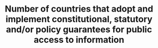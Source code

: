 ﻿---
title: >-
  Number  of  countries  that  adopt  and  implement  constitutional,  statutory  and/or  policy  guarantees  for  public  access  to  information
permalink: /16-10-2/
sdg_goal: 16
layout: indicator
indicator: 16.10.2
indicator_variable: null
graph: null
graph_type_description: null
graph_status_notes: Policy  Judgement
variable_description: null
variable_notes: null
un_designated_tier: '2'
un_custodial_agency: 'UNESCO-UIS  (Partnering  Agencies:World  Bank,  UNEP)'
target_id: '16.1'
has_metadata: true
goal_meta_link: 'http://unstats.un.org/sdgs/files/metadata-compilation/Metadata-Goal-16.pdf'
goal_meta_link_page: 40
indicator_name: >-
  Number  of  countries  that  adopt  and  implement  constitutional,  statutory  and/or  policy  guarantees  for  public  access  to  information
target: >-
  Ensure  public  access  to  information  and  protect  fundamental  freedoms,  in  accordance  with  national  legislation  and  international  agreements.
source_title: null
source_notes: null
published: true  
rationale_interpretation: >-
  The  definition  here  relates  directly  to  "public  access  to  information",  which  is  wider  than,  but  is  also  very  much  based  upon,  the  established  fundamental  freedoms  of  expression  and  association.    (Conversely,  these  freedoms  also  both  impact  on  the  environment  for  public  access  to  information).    The  focus  of  this  indicator  is  thus  on  the  status  of  adoption  and  implementation  of  constitutional,  statutory  and/or  policy  guarantees  for  public  access  to  information.    As  suggested  by  the  Sustainable  Development  Solutions  Network  (SDSN)  and  UNESCO  in  earlier  presentations  to  the  UN  Technical  Support  Team  (UN  TST),  this  is  a  relevant  and  measurable  indicator.    It  also  responds  to  the  growing  number  of  UN  member  states  that  have  already  adopted  legal  guarantees,  and  many  others  that  are  currently  considering  relevant  legislation  or  regulation  in  the  field.    The  rationale  for  assessing  the  implementation  dimension  is  to  assess  the  relevance  of  legal  steps  to  practical  information  accessibility.  It  is  not  a  composite  indicator,  but  a  logical  linkage  of  laws  and  policies  to  practical  impact  that  is  relevant  to  SDG  concerns.    The  practical  guarantee  of  public  access  may  be  partially  assessed  through  dimensions  such  as  those  unpacked  by  The  World  Bank.  In  this  way,  the  practical  quality  of  legal  provisions  can  be  established  by  identifying  if  there  are:  1)  proactive  disclosure  provisions  in  laws  that  establish  a  legal  duty  to  disclose;  2)  mechanisms  for  citizens,  firms,  and  others  to  request  information  that  has  not  been  proactively  disclosed  but  that  is  relevant  to  their  interests,  3)  narrowly-tailored  guidelines  on  exemptions  to  disclosure,  and  4)  institutional  structures  that  support  disclosure,  such  as  information  commissioners,  oversight  mechanisms,  and  complaints  mechanisms.  In  some  national  cases,  there  is  also  information  on  the  sources  and  numbers  of  requests  and  the  response  time  taken  to  process  these  requests.    UNESCO,  within  its  mandate  for  the  right  to  freedom  of  expression,  which  includes  the  corollary  of  the  right  to  freedom  of  information,  already  monitors  progress  and  issues  in  this  area  through  its  existing  submissions  to  the  Universal  Periodic  Review  (UPR)  and  regularly  issued  research  reports  on  World  Trends  on  Freedom  of  Expression  and  Media  Development,  including  its  Media  Development  Indicators  assessments.  Collaboration  with  the  World  Bank  is  foreseen,  as  well  as  drawing  upon  work  undertaken  by  ARTICLE  19  in  this  area.    All  these  will  be  considered  important  aspects  of  establishing  the  existence  and  implementation  of  constitutional,  statutory  and/or  policy  guarantees  for  public  access  to  information.
indicator_definition: "For  this  indicator,  the  operative  words  are  \existence\"  and  \"implementation\".  As  such,  it  establishes:  (a)  whether  a  country  (or  at  the  global  level,  the  number  of  countries)  has  constitutional,  statutory  and/or  policy  g"
---